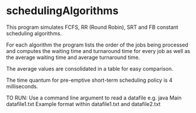 # schedulingAlgorithms
This program simulates FCFS, RR (Round Robin), SRT and FB constant scheduling algorithms. 

For each algorithm the program lists the order of the jobs being processed and computes the waiting time and 
turnaround time for every job as well as the average waiting time and average turnaround time. 

The average values are consolidated in a table for easy comparison.

The time quantum for pre-emptive short-term scheduling policy is 4 milliseconds.

TO RUN:
Use a command line argument to read a datafile e.g. java Main datafile1.txt
Example format within datafile1.txt and datafile2.txt
